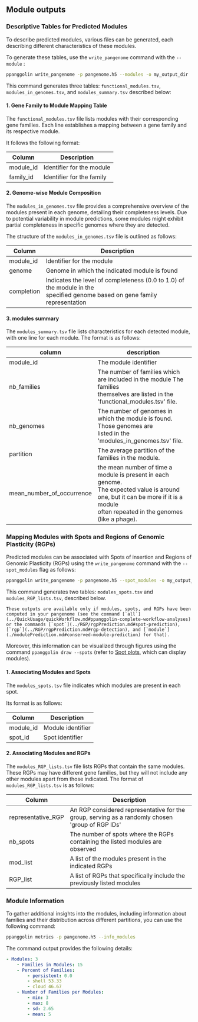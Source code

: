 ## Module outputs


### Descriptive Tables for Predicted Modules

To describe predicted modules, various files can be generated, each describing different characteristics of these modules.

To generate these tables, use the `write_pangenome` command with the `--module` :

```bash
ppanggolin write_pangenome -p pangenome.h5 --modules -o my_output_dir
```

This command generates three tables: `functional_modules.tsv`, `modules_in_genomes.tsv`, and `modules_summary.tsv` described below:


#### 1. Gene Family to Module Mapping Table

The `functional_modules.tsv` file lists modules with their corresponding gene families. Each line establishes a mapping between a gene family and its respective module. 

It follows the following format:

|Column|Description|
|------|------------|
|module_id| Identifier for the module|
|family_id| Identifier for the family|


#### 2. Genome-wise Module Composition

The `modules_in_genomes.tsv` file provides a comprehensive overview of the modules present in each genome, detailing their completeness levels. Due to potential variability in module predictions, some modules might exhibit partial completeness in specific genomes where they are detected.

The structure of the `modules_in_genomes.tsv` file is outlined as follows:

| Column       | Description                                   |
|--------------|-----------------------------------------------|
| module_id    | Identifier for the module                      |
| genome       | Genome in which the indicated module is found  |
| completion   | Indicates the level of completeness (0.0 to 1.0) of the module in the <br> specified genome based on gene family representation |


#### 3. modules summary

The `modules_summary.tsv` file lists  characteristics for each detected module, with one line for each module.
The format is as follows:

|column|description|
|------|------------|
|module_id| The module identifier|
|nb_families| The number of families which are included in the module The families <br> themselves are listed in the 'functional_modules.tsv' file.|
|nb_genomes|The number of genomes in which the module is found. Those genomes are <br> listed in the 'modules_in_genomes.tsv' file.|
|partition| The average partition of the families in the module.|
|mean_number_of_occurrence| the mean number of time a module is present in each genome. <br> The expected value is around one, but it can be more if it is a module <br> often repeated in the genomes (like a phage).|


### Mapping Modules with Spots and Regions of Genomic Plasticity (RGPs)

Predicted modules can be associated with Spots of insertion and Regions of Genomic Plasticity (RGPs) using the `write_pangenome` command with the `--spot_modules` flag as follows:

```bash
ppanggolin write_pangenome -p pangenome.h5 --spot_modules -o my_output_dir
```

This command generates two tables: `modules_spots.tsv` and `modules_RGP_lists.tsv`, described below.

```{note}
These outputs are available only if modules, spots, and RGPs have been computed in your pangenome (see the command [`all`](../QuickUsage/quickWorkflow.md#ppanggolin-complete-workflow-analyses) or the commands [`spot`](../RGP/rgpPrediction.md#spot-prediction), [`rgp`](../RGP/rgpPrediction.md#rgp-detection), and [`module`](./modulePrediction.md#conserved-module-prediction) for that).
```

Moreover, this information can be visualized through figures using the command `ppanggolin draw --spots` (refer to [Spot plots](../RGP/rgpOutputs.md#draw-spots), which can display modules).

#### 1. Associating Modules and Spots

The `modules_spots.tsv` file indicates which modules are present in each spot.

Its format is as follows:

| Column     | Description        |
|------------|--------------------|
| module_id  | Module identifier  |
| spot_id    | Spot identifier    |

#### 2. Associating Modules and RGPs

The `modules_RGP_lists.tsv` file lists RGPs that contain the same modules. These RGPs may have different gene families, but they will not include any other modules apart from those indicated. The format of `modules_RGP_lists.tsv` is as follows:

| Column             | Description                                                                                       |
|--------------------|---------------------------------------------------------------------------------------------------|
| representative_RGP | An RGP considered representative for the group, serving as a randomly chosen 'group of RGP IDs'   |
| nb_spots           | The number of spots where the RGPs containing the listed modules are observed                     |
| mod_list           | A list of the modules present in the indicated RGPs                                                 |
| RGP_list           | A list of RGPs that specifically include the previously listed modules                             |



### Module Information

To gather additional insights into the modules, including information about families and their distribution across different partitions, you can use the following command:

```bash
ppanggolin metrics -p pangenome.h5 --info_modules
```

The command output provides the following details:

```yaml
- Modules: 3
	- Families in Modules: 15
	- Percent of Families: 
		- persistent: 0.0
		- shell 53.33
		- cloud 46.67
	- Number of Families per Modules:
		- min: 3
		- max: 8
		- sd: 2.65
		- mean: 5
```

